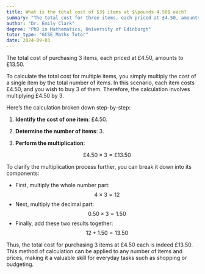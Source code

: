 ```yaml
---
title: What is the total cost of $3$ items at $\pounds 4.50$ each?
summary: "The total cost for three items, each priced at £4.50, amounts to £13.50."
author: "Dr. Emily Clark"
degree: "PhD in Mathematics, University of Edinburgh"
tutor_type: "GCSE Maths Tutor"
date: 2024-09-03
---
```


The total cost of purchasing 3 items, each priced at £4.50, amounts to £13.50.

To calculate the total cost for multiple items, you simply multiply the cost of a single item by the total number of items. In this scenario, each item costs £4.50, and you wish to buy 3 of them. Therefore, the calculation involves multiplying £4.50 by 3.

Here’s the calculation broken down step-by-step:

1. **Identify the cost of one item**: £4.50.
2. **Determine the number of items**: 3.
3. **Perform the multiplication**: 

   $$ 
   £4.50 \times 3 = £13.50 
   $$

To clarify the multiplication process further, you can break it down into its components:
- First, multiply the whole number part: 
  $$ 
  4 \times 3 = 12 
  $$
- Next, multiply the decimal part: 
  $$ 
  0.50 \times 3 = 1.50 
  $$
- Finally, add these two results together: 
  $$ 
  12 + 1.50 = 13.50 
  $$

Thus, the total cost for purchasing 3 items at £4.50 each is indeed £13.50. This method of calculation can be applied to any number of items and prices, making it a valuable skill for everyday tasks such as shopping or budgeting.
    